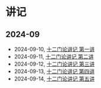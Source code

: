 # 讲记

## 2024-09

- 2024-09-10, [十二门论讲记 第一讲](./2024/09/10.md)
- 2024-09-11, [十二门论讲记 第二讲](./2024/09/11.md)
- 2024-09-12, [十二门论讲记 第三讲](./2024/09/12.md)
- 2024-09-13, [十二门论讲记 第四讲](./2024/09/13.md)
- 2024-09-14, [十二门论讲记 第五讲](./2024/09/14.md)
<!-- - 2024-09-15, [十二门论讲记 第六讲](./2024/09/15.md)
- 2024-09-16, [十二门论讲记 第七讲](./2024/09/16.md)
- 2024-09-17, [十二门论讲记 第八讲](./2024/09/17.md)
- 2024-09-18, [十二门论讲记 第九讲](./2024/09/18.md)
- 2024-09-19, [十二门论讲记 第十讲](./2024/09/19.md) -->
